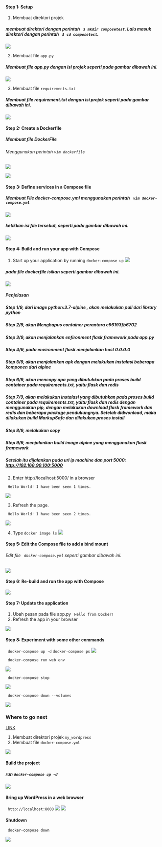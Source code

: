 #### Step 1: Setup
1. Membuat direktori projek
##### membuat direktori dengan perintah ``` $ mkdir composetest```. Lalu masuk direktori dengan perintah ``` $ cd composetest```.
	
![](https://github.com/Tyassasmita/tekn-cloud-computing/blob/master/minggu-08/l1.jpg)

2. Membuat file ```app.py```
##### Membuat file app.py dengan isi projek seperti pada gambar dibawah ini.

![](https://github.com/Tyassasmita/tekn-cloud-computing/blob/master/minggu-08/l2.jpg)

3. Membuat file ```requirements.txt```
##### Membuat file requirement.txt dengan isi projek seperti pada gambar dibawah ini.
![](https://github.com/Tyassasmita/tekn-cloud-computing/blob/master/minggu-08/l3.jpg)

#### Step 2: Create a Dockerfile
##### Membuat file DockerFile
###### Menggunakan perintah ```vim dockerfile```
![](https://github.com/Tyassasmita/tekn-cloud-computing/blob/master/minggu-08/21.jpg)

![](https://github.com/Tyassasmita/tekn-cloud-computing/blob/master/minggu-08/22.jpg)
#### Step 3: Define services in a Compose file
##### Membuat File docker-compose.yml menggunakan perintah ``` vim docker-compose.yml```
![](https://github.com/Tyassasmita/tekn-cloud-computing/blob/master/minggu-08/31.jpg)
##### ketikkan isi file tersebut, seperti pada gambar dibawah ini.
![](https://github.com/Tyassasmita/tekn-cloud-computing/blob/master/minggu-08/32.jpg)
#### Step 4: Build and run your app with Compose
1. Start up your application by running ```docker-compose up```
![](https://github.com/Tyassasmita/tekn-cloud-computing/blob/master/minggu-08/41.jpg)
##### pada file dockerfile isikan seperti gambar dibawah ini.

![](https://github.com/Tyassasmita/tekn-cloud-computing/blob/master/minggu-08/411.jpg)
##### Penjelasan 
##### Step 1/9, dari image python:3.7-alpine , akan melakukan pull dari library python

##### Step 2/9, akan Menghapus container  perantara e96193fb6702

##### Step 3/9, akan menjalankan enfironment flask framework pada app.py

##### Step 4/9, pada environment flask menjalankan host 0.0.0.0

##### Step 5/9, akan menjalankan apk dengan melakukan instalasi beberapa komponen dari alpine

##### Step 6/9, akan mencopy apa yang dibutuhkan pada proses build container pada requirements.txt, yaitu flask dan redis

##### Step 7/9, akan melakukan instalasi yang dibutuhkan pada proses build container pada requirements.txt, yaitu flask dan redis dengan menggunakan pip, dengan melakukan download flask framework dan redis dan beberapa package pendukungnya. Setelah didwonload, maka dilakukan build MarkupSafe dan dilakukan proses install

##### Step 8/9, melakukan copy

##### Step 9/9, menjalankan build image alpine yang menggunakan flask framework
##### Setelah itu dijalankan pada url ip machine dan port 5000: http://192.168.99.100:5000
2. Enter http://localhost:5000/ in a browser

``` Hello World! I have been seen 1 times.```

![](https://github.com/Tyassasmita/tekn-cloud-computing/blob/master/minggu-08/42.jpg)

3. Refresh the page.

``` Hello World! I have been seen 2 times.```

![](https://github.com/Tyassasmita/tekn-cloud-computing/blob/master/minggu-08/43.jpg)

4. Type ```docker image ls```
![](https://github.com/Tyassasmita/tekn-cloud-computing/blob/master/minggu-08/44.jpg)
#### Step 5: Edit the Compose file to add a bind mount
###### Edit file ``` docker-compose.yml``` seperti gambar dibawah ini.

![](https://github.com/Tyassasmita/tekn-cloud-computing/blob/master/minggu-08/5.jpg)
#### Step 6: Re-build and run the app with Compose
![](https://github.com/Tyassasmita/tekn-cloud-computing/blob/master/minggu-08/6.jpg)
#### Step 7: Update the application
1. Ubah pesan pada file app.py
``` Hello from Docker!```
2. Refresh the app in your browser

![](https://github.com/Tyassasmita/tekn-cloud-computing/blob/master/minggu-08/72.jpg)
#### Step 8: Experiment with some other commands
``` docker-compose up -d```
``` docker-compose ps ```
![](https://github.com/Tyassasmita/tekn-cloud-computing/blob/master/minggu-08/8.jpg)

``` docker-compose run web env```

![](https://github.com/Tyassasmita/tekn-cloud-computing/blob/master/minggu-08/81.jpg)

``` docker-compose stop```

![](https://github.com/Tyassasmita/tekn-cloud-computing/blob/master/minggu-08/82.jpg)

``` docker-compose down --volumes```

![](https://github.com/Tyassasmita/tekn-cloud-computing/blob/master/minggu-08/83.jpg)

### Where to go next
[LINK](https://docs.docker.com/compose/wordpress/)
1. Membuat direktori projek ```my_wordpress```
2. Membuat file ```docker-compose.yml```

![](https://github.com/Tyassasmita/tekn-cloud-computing/blob/master/minggu-08/84.jpg)

#### Build the project
##### run ```docker-compose up -d```
![](https://github.com/Tyassasmita/tekn-cloud-computing/blob/master/minggu-08/85.jpg)

#### Bring up WordPress in a web browser
``` http://localhost:8000```
![](https://github.com/Tyassasmita/tekn-cloud-computing/blob/master/minggu-08/86.jpg)
![](https://github.com/Tyassasmita/tekn-cloud-computing/blob/master/minggu-08/87.jpg)
#### Shutdown
``` docker-compose down```

![](https://github.com/Tyassasmita/tekn-cloud-computing/blob/master/minggu-08/88.jpg)